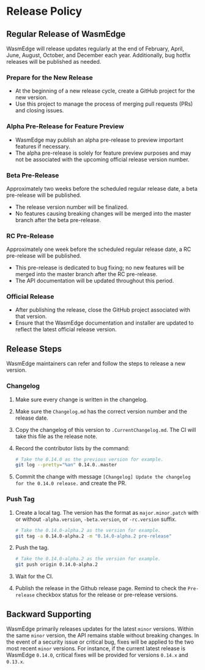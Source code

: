 # Release Policy

## Regular Release of WasmEdge

WasmEdge will release updates regularly at the end of February, April, June, August, October, and December each year. Additionally, bug hotfix releases will be published as needed.

### Prepare for the New Release

- At the beginning of a new release cycle, create a GitHub project for the new version.
- Use this project to manage the process of merging pull requests (PRs) and closing issues.

### Alpha Pre-Release for Feature Preview

- WasmEdge may publish an alpha pre-release to preview important features if necessary.
- The alpha pre-release is solely for feature preview purposes and may not be associated with the upcoming official release version number.

### Beta Pre-Release

Approximately two weeks before the scheduled regular release date, a beta pre-release will be published.

- The release version number will be finalized.
- No features causing breaking changes will be merged into the master branch after the beta pre-release.

### RC Pre-Release

Approximately one week before the scheduled regular release date, a RC pre-release will be published.

- This pre-release is dedicated to bug fixing; no new features will be merged into the master branch after the RC pre-release.
- The API documentation will be updated throughout this period.

### Official Release

- After publishing the release, close the GitHub project associated with that version.
- Ensure that the WasmEdge documentation and installer are updated to reflect the latest official release version.

## Release Steps

WasmEdge maintainers can refer and follow the steps to release a new version.

### Changelog

1. Make sure every change is written in the changelog.

2. Make sure the `Changelog.md` has the correct version number and the release date.

3. Copy the changelog of this version to `.CurrentChangelog.md`. The CI will take this file as the release note.

4. Record the contributor lists by the command:

   ```bash
   # Take the 0.14.0 as the previous version for example.
   git log --pretty="%an" 0.14.0..master
   ```

5. Commit the change with message `[Changelog] Update the changelog for the 0.14.0 release.` and create the PR.

### Push Tag

1. Create a local tag. The version has the format as `major.minor.patch` with or without `-alpha.version`, `-beta.version`, or `-rc.version` suffix.

   ```bash
   # Take the 0.14.0-alpha.2 as the version for example.
   git tag -a 0.14.0-alpha.2 -m "0.14.0-alpha.2 pre-release"
   ```

2. Push the tag.

   ```bash
   # Take the 0.14.0-alpha.2 as the version for example.
   git push origin 0.14.0-alpha.2
   ```

3. Wait for the CI.

4. Publish the release in the Github release page. Remind to check the `Pre-release` checkbox status for the release or pre-release versions.

## Backward Supporting

WasmEdge primarily releases updates for the latest `minor` versions.
Within the same `minor` version, the API remains stable without breaking changes.
In the event of a security issue or critical bug, fixes will be applied to the two most recent `minor` versions.
For instance, if the current latest release is WasmEdge `0.14.0`, critical fixes will be provided for versions `0.14.x` and `0.13.x`.
